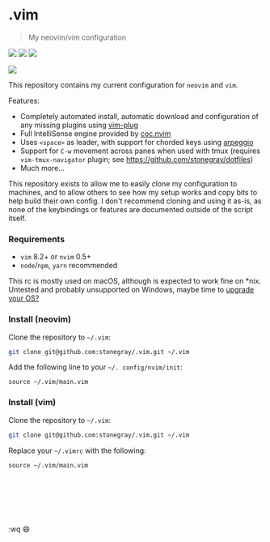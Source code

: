 # .vim

> My neovim/vim configuration

![](https://shields.io/tokei/lines/github/stonegray/.vim) ![](https://shields.io/static/v1?label=platform&message=linux%20|%20macOS&color=lightgray) ![](https://shields.io/static/v1?label=licence&message=MIT&color=green)

![](https://gist.githubusercontent.com/stonegray/35673fda8c406169c32bf416748739b3/raw/6fe02903917e1dfcc45ae02e48b7952ebb0ade57/screenshot.png)

This repository contains my current configuration for `neovim` and `vim`.  

Features:

- Completely automated install, automatic download and configuration of any missing plugins using [vim-plug](https://github.com/junegunn/vim-plug)
- Full IntelliSense engine provided by [coc.nvim](https://github.com/neoclide/coc.nvim) 
- Uses `<space>` as leader, with support for chorded keys using [arpeggio](https://github.com/kana/vim-arpeggio)
- Support for `C-w` movement across panes when used with tmux (requires `vim-tmux-navigator` plugin; see https://github.com/stonegray/dotfiles)
- Much more...

This repository exists to allow me to easily clone my configuration to machines, and to allow others to see how my setup works and copy bits to help build their own config. I don't recommend cloning and using it as-is, as none of the keybindings or features are documented outside of the script itself. 

### Requirements

- `vim` 8.2+ or `nvim` 0.5+
- `node`/`npm`, `yarn` recommended

This rc is mostly used on macOS, although is expected to work fine on *nix. Untested and probably unsupported on Windows, maybe time to [upgrade your OS?](https://wiki.gentoo.org/wiki/Handbook:AMD64/Full/Installation)



### Install (neovim)

Clone the repository to `~/.vim`:

```bash
git clone git@github.com:stonegray/.vim.git ~/.vim
```

Add the following line to your `~/. config/nvim/init`:

```vimscript
source ~/.vim/main.vim
```



### Install (vim)

Clone the repository to `~/.vim`:

```bash
git clone git@github.com:stonegray/.vim.git ~/.vim
```

Replace your `~/.vimrc` with the following:

```vimscript
source ~/.vim/main.vim
```



<br/><br/><br/>

<br/>



:wq :smile:
